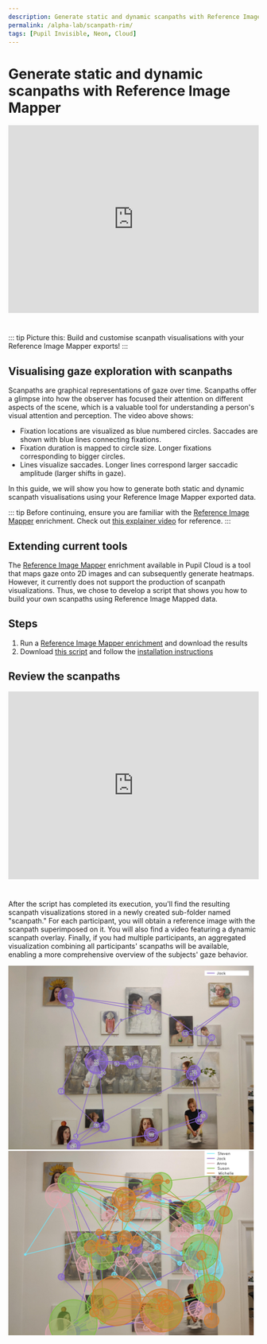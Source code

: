 ```yaml
---
description: Generate static and dynamic scanpaths with Reference Image Mapper
permalink: /alpha-lab/scanpath-rim/
tags: [Pupil Invisible, Neon, Cloud]
---
```


# Generate static and dynamic scanpaths with Reference Image Mapper

<TagLinks />

<div class="iframe-container2">
    <iframe width="2000" height="1500" src="https://www.youtube.com/embed/7V3X4XmbRAM" title="YouTube video player" frameborder="0" allow="accelerometer; autoplay; clipboard-write; encrypted-media; gyroscope; picture-in-picture" allowfullscreen></iframe>
</div> 
<br>

::: tip
Picture this: Build and customise scanpath visualisations with your Reference Image Mapper exports!
:::

## Visualising gaze exploration with scanpaths
Scanpaths are graphical representations of gaze over time. Scanpaths offer a glimpse into how the observer has focused their attention on different aspects of the scene, which is a valuable tool for understanding a person's visual attention and perception. The video above shows:
- Fixation locations are visualized as blue numbered circles. Saccades are shown with blue lines connecting fixations. 
- Fixation duration is mapped to circle size. Longer fixations corresponding to bigger circles. 
- Lines visualize saccades. Longer lines correspond larger saccadic amplitude (larger shifts in gaze). 


In this guide, we will show you how to generate both static and dynamic scanpath visualisations using your Reference 
Image Mapper exported data.

::: tip
Before continuing, ensure you are familiar with the [Reference Image Mapper](/enrichments/reference-image-mapper) 
enrichment. Check out [this explainer video](https://www.youtube.com/watch?v=ygqzQEzUIS4&t=56s) for reference.
:::

## Extending current tools
The [Reference Image Mapper](/enrichments/reference-image-mapper) enrichment available in Pupil Cloud is a tool that maps gaze onto
2D images and can subsequently generate heatmaps. However, it currently does not support the production of scanpath visualizations.
Thus, we chose to develop a script that shows you how to build your own scanpaths using Reference Image Mapped data.


## Steps
1. Run a [Reference Image Mapper enrichment](https://docs.pupil-labs.com/enrichments/reference-image-mapper/) and download the results
2. Download [this script](https://gist.github.com/elepl94/9f669c4d81e455cf2095957831219664) and follow the [installation instructions](https://gist.github.com/elepl94/9f669c4d81e455cf2095957831219664#installation)

## Review the scanpaths
<div class="iframe-container2">
    <iframe width="2000" height="1500" src="https://www.youtube.com/embed/X43aTIRjwgQ?si=aTzAkRrYNqdOEf0T" title="YouTube video player" frameborder="0" allow="accelerometer; autoplay; clipboard-write; encrypted-media; gyroscope; picture-in-picture" allowfullscreen></iframe>
</div> 
<br>

After the script has completed its execution, you'll find the resulting scanpath visualizations stored in a newly created 
sub-folder named "scanpath." For each participant, you will obtain a reference image with the scanpath superimposed on it. 
You will also find a video featuring a dynamic scanpath overlay. Finally, if you had multiple participants, an aggregated 
visualization combining all participants' scanpaths will be available, enabling a more comprehensive overview of the subjects'
gaze behavior.

<div style="display: flex; justify-content: space-between;">
    <div style="flex: 1; margin-right: 10px;">
        <div style="width: 100%; text-align: center;">
            <img src="../media/alpha-lab/Jack_scanpath.jpeg" alt="Jack Scanpath" style="width: 100%; height: 100%;">
        </div>
    </div>
</div>

<div style="display: flex; justify-content: space-between;">
    <div style="flex: 1; margin-right: 10px;">
        <div style="width: 100%; text-align: center;">
            <img src="../media/alpha-lab/general_scanpath.jpeg" alt="General Scanpath" style="width: 100%; height: 100%;">
        </div>
    </div>
</div>

<style scoped>
    img, iframe {
        width: 100%;
        height: 100%;
        object-fit: contain;
        box-sizing: border-box;
    }

    .iframe-container2 {
        position: relative;
        width: 100%;
        padding-bottom: 75%;
        margin-bottom: 10px;
        height: 0;
        margin-left: 0;
        margin-right: 0;
    }

    .iframe-container2 iframe {
        position: absolute;
        top: 0;
        left: 0;
        width: 100%;
        height: 100%;
    }
</style>

